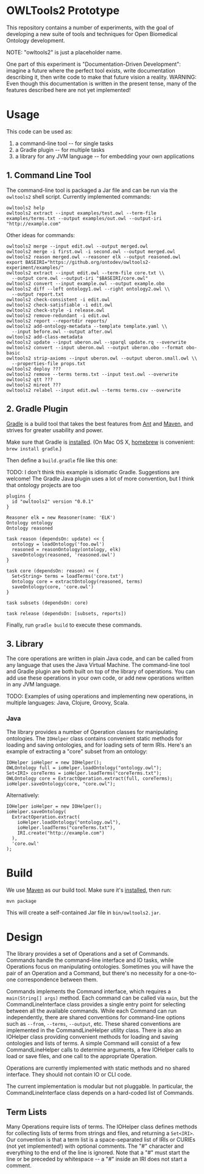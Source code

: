 # OWLTools2 Prototype

This repository contains a number of experiments, with the goal of developing a new suite of tools and techniques for Open Biomedical Ontology development.

NOTE: "owltools2" is just a placeholder name.

One part of this experiment is "Documentation-Driven Development": imagine a future where the perfect tool exists, write documentation describing it, then write code to make that future vision a reality. WARNING: Even though this documentation is written in the present tense, many of the features described here are not yet implemented!


# Usage

This code can be used as:

1. a command-line tool -- for single tasks
2. a Gradle plugin -- for multiple tasks
3. a library for any JVM language -- for embedding your own applications


## 1. Command Line Tool

The command-line tool is packaged a Jar file and can be run via the `owltools2` shell script. Currently implemented commands:

    owltools2 help
    owltools2 extract --input examples/test.owl --term-file examples/terms.txt --output examples/out.owl --output-iri "http://example.com"

Other ideas for commands:

    owltools2 merge --input edit.owl --output merged.owl
    owltools2 merge -i first.owl -i second.owl --output merged.owl
    owltools2 reason merged.owl --reasoner elk --output reasoned.owl
    export BASEIRI="https://github.org/ontodev/owltools2-experiment/examples/"
    owltools2 extract --input edit.owl --term-file core.txt \\
      --output core.owl --output-iri "$BASEIRI/core.owl"
    owltools2 convert --input example.owl --output example.obo
    owltools2 diff --left ontology1.owl --right ontology2.owl \\
      --output report.txt
    owltools2 check-consistent -i edit.owl
    owltools2 check-satisfiable -i edit.owl
    owltools2 check-style -i release.owl
    owltools2 remove-redundant -i edit.owl
    owltools2 report --reportdir reports/
    owltools2 add-ontology-metadata --template template.yaml \\
      --input before.owl --output after.owl
    owltools2 add-class-metadata
    owltools2 update --input uberon.owl --sparql update.rq --overwrite
    owltools2 convert --input uberon.owl --output uberon.obo --format obo-basic
    owltools2 strip-axioms --input uberon.owl --output uberon.small.owl \\
      --properties-file props.txt
    owltools2 deploy ???
    owltools2 remove --terms terms.txt --input test.owl --overwrite
    owltools2 qtt ???
    owltools2 mireot ???
    owltools2 relabel --input edit.owl --terms terms.csv --overwrite


## 2. Gradle Plugin

[Gradle](http://gradle.org) is a build tool that takes the best features from [Ant](https://ant.apache.org) and [Maven](http://maven.apache.org), and strives for greater usability and power.

Make sure that Gradle is [installed](https://gradle.org/docs/current/userguide/installation.html). (On Mac OS X, [homebrew](http://brew.sh) is convenient: `brew install gradle`.)

Then define a `build.gradle` file like this one:

TODO: I don't think this example is idiomatic Gradle. Suggestions are welcome! The Gradle Java plugin uses a lot of more convention, but I think that ontology projects are too

    plugins {
      id "owltools2" version "0.0.1"
    }

    Reasoner elk = new Reasoner(name: 'ELK')
    Ontology ontology
    Ontology reasoned

    task reason (dependsOn: update) << {
      ontology = loadOntology('foo.owl')
      reasoned = reasonOntology(ontology, elk)
      saveOntology(reasoned, 'reasoned.owl')
    }

    task core (dependsOn: reason) << {
      Set<String> terms = loadTerms('core.txt')
      Ontology core = extractOntology(reasoned, terms)
      saveOntology(core, 'core.owl')
    }

    task subsets (dependsOn: core)

    task release (dependsOn: [subsets, reports])

Finally, run `gradle build` to execute these commands.


## 3. Library

The core operations are written in plain Java code, and can be called from any language that uses the Java Virtual Machine. The command-line tool and Gradle plugin are both built on top of the library of operations. You can add use these operations in your own code, or add new operations written in any JVM language.

TODO: Examples of using operations and implementing new operations, in multiple languages: Java, Clojure, Groovy, Scala.


### Java

The library provides a number of Operation classes for manipulating ontologies. The `IOHelper` class contains convenient static methods for loading and saving ontologies, and for loading sets of term IRIs. Here's an example of extracting a "core" subset from an ontology:

    IOHelper ioHelper = new IOHelper();
    OWLOntology full = ioHelper.loadOntology("ontology.owl");
    Set<IRI> coreTerms = ioHelper.loadTerms("coreTerms.txt");
    OWLOntology core = ExtractOperation.extract(full, coreTerms);
    ioHelper.saveOntology(core, "core.owl");

Alternatively:

    IOHelper ioHelper = new IOHelper();
    ioHelper.saveOntology(
      ExtractOperation.extract(
        ioHelper.loadOntology("ontology.owl"),
        ioHelper.loadTerms("coreTerms.txt"),
        IRI.create("http://example.com")
      ),
      'core.owl'
    );


# Build

We use [Maven](http://maven.apache.org) as our build tool. Make sure it's [installed](http://maven.apache.org/download.cgi), then run:

    mvn package

This will create a self-contained Jar file in `bin/owltools2.jar`.


# Design

The library provides a set of Operations and a set of Commands. Commands handle the command-line interface and IO tasks, while Operations focus on manipulating ontologies. Sometimes you will have the pair of an Operation and a Command, but there's no necessity for a one-to-one correspondence between them.

Commands implements the Command interface, which requires a `main(String[] args)` method. Each command can be called via `main`, but the CommandLineInterface class provides a single entry point for selecting between all the available commands. While each Command can run independently, there are shared conventions for command-line options such as `--from`, `--terms`, `--output`, etc. These shared conventions are implemented in the CommandLineHelper utility class. There is also an IOHelper class providing convenient methods for loading and saving ontologies and lists of terms. A simple Command will consist of a few CommandLineHelper calls to determine arguments, a few IOHelper calls to load or save files, and one call to the appropriate Operation.

Operations are currently implemented with static methods and no shared interface. They should not contain IO or CLI code.

The current implementation is modular but not pluggable. In particular, the CommandLineInterface class depends on a hard-coded list of Commands.


## Term Lists

Many Operations require lists of terms. The IOHelper class defines methods for collecting lists of terms from strings and files, and returning a `Set<IRI>`. Our convention is that a term list is a space-separated list of IRIs or CURIEs (not yet implemented!) with optional comments. The "#" character and everything to the end of the line is ignored. Note that a "#" must start the line or be preceded by whitespace -- a "#" inside an IRI does not start a comment.


